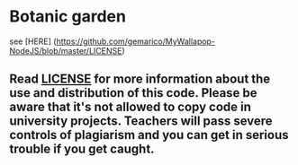 # Botanic garden 

see [HERE] (https://github.com/gemarico/MyWallapop-NodeJS/blob/master/LICENSE)
 

## __**Read [LICENSE](https://github.com/gemarico/BotanicGarden/blob/master/LICENSE) for more information about the use and distribution of this code. Please be aware that it's not allowed to copy code in university projects. Teachers will pass severe controls of plagiarism and you can get in serious trouble if you get caught.**__
